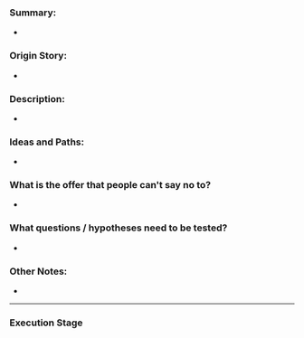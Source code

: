 
### Summary:

- 


### Origin Story:

- 


### Description:

- 


### Ideas and Paths:

- 


### What is the offer that people can't say no to?

- 


### What questions / hypotheses need to be tested?

- 


### Other Notes:

-

---

### Execution Stage
